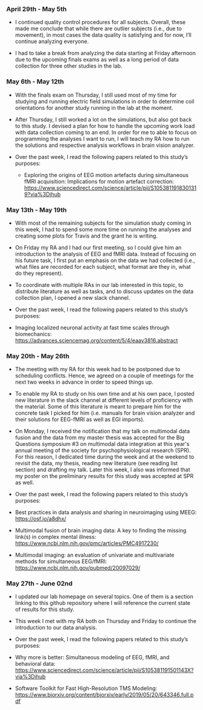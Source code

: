 ### April 29th - May 5th
* I continued quality control procedures for all subjects. Overall, these made me conclude that while there are outlier subjects (i.e., due to movement), in most cases the data quality is satisfying and for now, I’ll continue analyzing everyone.

* I had to take a break from analyzing the data starting at Friday afternoon due to the upcoming finals exams as well as a long period of data collection for three other studies in the lab.

### May 6th - May 12th
* With the finals exam on Thursday, I still used most of my time for studying and running electric field simulations in order to determine coil orientations for another study running in the lab at the moment.

* After Thursday, I still worked a lot on the simulations, but also got back to this study. I devised a plan for how to handle the upcoming work load with data collection coming to an end. In order for me to able to focus on programming the analyses I want to run, I will teach my RA how to run the solutions and respective analysis workflows in brain vision analyzer.

* Over the past week, I read the following papers related to this study’s purposes:
  * Exploring the origins of EEG motion artefacts during simultaneous fMRI acquisition: Implications for motion artefact correction: https://www.sciencedirect.com/science/article/pii/S1053811918301319?via%3Dihub

### May 13th - May 19th
* With most of the remaining subjects for the simulation study coming in this week, I had to spend some more time on running the analyses and creating some plots for Travis and the grant he is writing.

* On Friday my RA and I had our first meeting, so I could give him an introduction to the analysis of EEG and fMRI data. Instead of focusing on his future task, I first put an emphasis on the data we had collected (i.e., what files are recorded for each subject, what format are they in, what do they represent).
 * To coordinate with multiple RAs in our lab interested in this topic, to distribute literature as well as tasks, and to discuss updates on the data collection plan, I opened a new slack channel. 

* Over the past week, I read the following papers related to this study’s purposes:
 * Imaging localized neuronal activity at fast time scales through biomechanics: https://advances.sciencemag.org/content/5/4/eaav3816.abstract


### May 20th - May 26th
* The meeting with my RA for this week had to be postponed due to scheduling conflicts. Hence, we agreed on a couple of meetings for the next two weeks in advance in order to speed things up.
 * To enable my RA to study on his own time and at his own pace, I posted new literature in the slack channel at different levels of proficiency with the material. Some of this literature is meant to prepare him for the concrete task I picked for him (i.e. manuals for brain vision analyzer and their solutions for EEG-fMRI as well as EGI imports).

* On Monday, I received the notification that my talk on multimodal data fusion and the data from my master thesis was accepted for the Big Questions symposium #3 on multimodal data integration at this year's annual meeting of the society for psychophysiological research (SPR). For this reason, I dedicated time during the week and at the weekend to revisit the data, my thesis, reading new literature (see reading list section) and drafting my talk. Later this week, I also was informed that my poster on the preliminary results for this study was accepted at SPR as well.

* Over the past week, I read the following papers related to this study’s purposes:
 * Best practices in data analysis and sharing in neuroimaging using MEEG: https://osf.io/a8dhx/
 * Multimodal fusion of brain imaging data: A key to finding the missing link(s) in complex mental illness: https://www.ncbi.nlm.nih.gov/pmc/articles/PMC4917230/
 * Multimodal imaging: an evaluation of univariate and multivariate methods for simultaneous EEG/fMRI: https://www.ncbi.nlm.nih.gov/pubmed/20097029/
 
### May 27th - June 02nd
* I updated our lab homepage on several topics. One of them is a section linking to this github repository where I will reference the current state of results for this study.

* This week I met with my RA both on Thursday and Friday to continue the introduction to our data analysis.

* Over the past week, I read the following papers related to this study’s purposes:
 * Why more is better: Simultaneous modeling of EEG, fMRI, and behavioral data: https://www.sciencedirect.com/science/article/pii/S105381191501143X?via%3Dihub
 * Software Toolkit for Fast High-Resolution TMS Modeling: https://www.biorxiv.org/content/biorxiv/early/2019/05/20/643346.full.pdf
